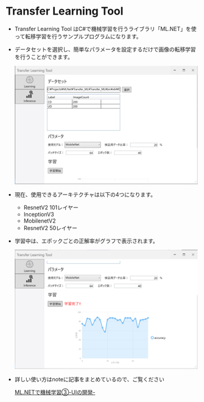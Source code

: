 # Transfer Learning Tool

- Transfer Learning Tool はC#で機械学習を行うライブラリ「ML.NET」を使って転移学習を行うサンプルプログラムになります。

- データセットを選択し、簡単なパラメータを設定するだけで画像の転移学習を行うことができます。

  ![sample1](images/sample1.PNG)

- 現在、使用できるアーキテクチャは以下の4つになります。

  - ResnetV2 101レイヤー
  - InceptionV3
  - MobilenetV2
  - ResnetV2 50レイヤー

- 学習中は、エポックごとの正解率がグラフで表示されます。

  ![sample2](images/sample2.PNG)

- 詳しい使い方はnoteに記事をまとめているので、ご覧ください

  [ML.NETで機械学習③-UIの開発-](https://note.com/tech_kind/n/n820e14a8c683)

  